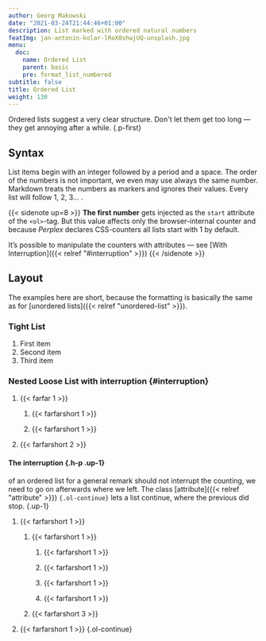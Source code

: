 ```yaml
---
author: Georg Makowski
date: "2021-03-24T21:44:46+01:00"
description: List marked with ordered natural numbers
featImg: jan-antonin-kolar-lRoX0shwjUQ-unsplash.jpg
menu:
  doc:
    name: Ordered List
    parent: basic
    pre: format_list_numbered
subtitle: false
title: Ordered List
weight: 130
---
```


Ordered lists suggest a very clear structure. Don't let them get too long — they get annoying after a while.
{.p-first} <!--more-->

## Syntax

List items begin with an integer followed by a period and a space. The order of the numbers is not important, we even may use always the same number. Markdown treats the numbers as markers and ignores their values. Every list will follow 1, 2, 3… .

{{< sidenote up=8 >}}
**The first number** gets injected as the `start` attribute of the `<ol>`-tag. But this value affects only the browser-internal counter and because _Perplex_ declares CSS-counters all lists start with 1 by default.

It’s possible to manipulate the counters with attributes — see [With Interruption]({{< relref "#interruption" >}})
{{< /sidenote >}}

## Layout

The examples here are short, because the formatting is basically the same as for [unordered lists]({{< relref "unordered-list" >}}).

### Tight List

1. First item
2. Second item
3. Third item

### Nested Loose List with interruption {#interruption}

1. {{< farfar 1 >}}

    1. {{< farfarshort 1 >}}

    2. {{< farfarshort 1 >}}

2. {{< farfarshort 2 >}}

#### The interruption {.h-p .up-1}
of an ordered list for a general remark should not interrupt the counting, we need to go on afterwards where we left. The class [attribute]({{< relref "attribute" >}}) `{.ol-continue}` lets a list continue, where the previous did stop.
{.up-1}

1. {{< farfarshort 1 >}}

   1. {{< farfarshort 1 >}}

      1. {{< farfarshort 1 >}}

      2. {{< farfarshort 1 >}}
      3. {{< farfarshort 1 >}}
      4. {{< farfarshort 1 >}}

   2. {{< farfarshort 3 >}}

2. {{< farfarshort 1 >}}
{.ol-continue}
